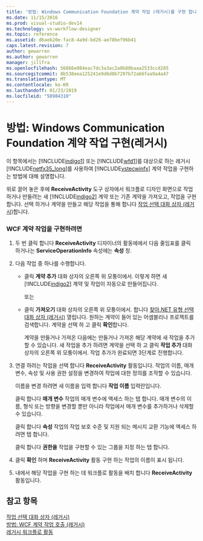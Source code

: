 ```yaml
---
title: '방법: Windows Communication Foundation 계약 작업 (레거시)를 구현 합니다. | Microsoft Docs'
ms.date: 11/15/2016
ms.prod: visual-studio-dev14
ms.technology: vs-workflow-designer
ms.topic: reference
ms.assetid: d6aeb20e-fac8-4a9d-bd26-ae78bef96b41
caps.latest.revision: 7
author: gewarren
ms.author: gewarren
manager: jillfra
ms.openlocfilehash: 56866e084eac7dc3a3ac2a0b80baaa2533ccd285
ms.sourcegitcommit: 8b538eea125241e9d6d8b7297b72a66faa9a4a47
ms.translationtype: MT
ms.contentlocale: ko-KR
ms.lasthandoff: 01/23/2019
ms.locfileid: "58984310"
---
```

# <a name="how-to-implement-a-windows-communication-foundation-contract-operation-legacy"></a>방법: Windows Communication Foundation 계약 작업 구현(레거시)
이 항목에서는 [!INCLUDE[indigo1](../includes/indigo1-md.md)] 또는 [!INCLUDE[wfd1](../includes/wfd1-md.md)]를 대상으로 하는 레거시 [!INCLUDE[netfx35_long](../includes/netfx35-long-md.md)]를 사용하여 [!INCLUDE[vstecwinfx](../includes/vstecwinfx-md.md)] 계약 작업을 구현하는 방법에 대해 설명합니다.  
  
 위로 끌어 놓은 후에 **ReceiveActivity** 도구 상자에서 워크플로 디자인 화면으로 작업 하거나 만들려는 새 [!INCLUDE[indigo2](../includes/indigo2-md.md)] 계약 또는 기존 계약을 가져오고, 작업을 구현 합니다. 선택 하거나 계약을 만들고 해당 작업을 통해 합니다 [작업 선택 대화 상자 (레거시)](../workflow-designer/choose-operation-dialog-box-legacy.md)합니다.  
  
### <a name="to-implement-a-wcf-contract-operation"></a>WCF 계약 작업을 구현하려면  
  
1. 두 번 클릭 합니다 **ReceiveActivity** 디자이너의 활동에에서 다음 줄임표를 클릭 하거나는 **ServiceOperationInfo** 속성에는 **속성** 창.  
  
2. 다음 작업 중 하나를 수행합니다.  
  
   - 클릭 **계약 추가** 대화 상자의 오른쪽 위 모퉁이에서. 이렇게 하면 새 [!INCLUDE[indigo2](../includes/indigo2-md.md)] 계약 및 작업이 자동으로 만들어집니다.  
  
      또는  
  
   - 클릭 **가져오기** 대화 상자의 오른쪽 위 모퉁이에서. 합니다 [찾아.NET 유형 선택 대화 상자 (레거시)](../workflow-designer/browse-and-select-a-dotnet-type-dialog-box-legacy.md) 열립니다. 원하는 계약이 들어 있는 어셈블리나 프로젝트를 검색합니다. 계약을 선택 하 고 클릭 **확인**합니다.  
  
     계약을 만들거나 가져온 다음에는 만들거나 가져온 해당 계약에 새 작업을 추가할 수 있습니다. 새 작업을 추가 하려면 계약을 선택 하 고 클릭 **작업 추가** 대화 상자의 오른쪽 위 모퉁이에서. 작업 추가가 완료되면 3단계로 진행합니다.  
  
3. 연결 하려는 작업을 선택 합니다 **ReceiveActivity** 활동입니다. 작업의 이름, 매개 변수, 속성 및 사용 권한 설정을 변경하여 작업에 대한 정의를 조작할 수 있습니다.  
  
    이름을 변경 하려면 새 이름을 입력 합니다 **작업 이름** 입력란입니다.  
  
    클릭 합니다 **매개 변수** 작업의 매개 변수에 액세스 하는 탭 합니다. 매개 변수의 이름, 형식 또는 방향을 변경할 뿐만 아니라 작업에서 매개 변수를 추가하거나 삭제할 수 있습니다.  
  
    클릭 합니다 **속성** 작업의 작업 보호 수준 및 지원 되는 메시지 교환 기능에 액세스 하려면 탭 합니다.  
  
    클릭 합니다 **권한을** 작업을 구현할 수 있는 그룹을 지정 하는 탭 합니다.  
  
4. 클릭 **확인** 하며 **ReceiveActivity** 활동 구현 하는 작업의 이름이 표시 됩니다.  
  
5. 내에서 해당 작업을 구현 하는 데 워크플로 활동을 배치 합니다 **ReceiveActivity** 활동입니다.  
  
## <a name="see-also"></a>참고 항목  
 [작업 선택 대화 상자 (레거시)](../workflow-designer/choose-operation-dialog-box-legacy.md)   
 [방법: WCF 계약 작업 호출 (레거시)](../workflow-designer/how-to-invoke-a-windows-communication-foundation-contract-operation-legacy.md)   
 [레거시 워크플로 활동](../workflow-designer/legacy-workflow-activities.md)